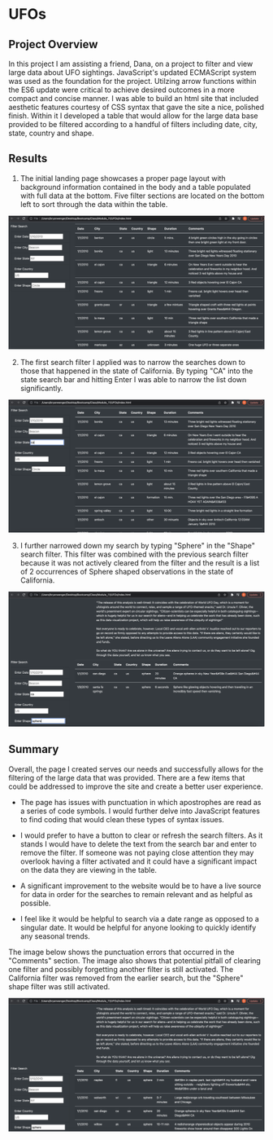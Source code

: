 # UFOs

## Project Overview

In this project I am assisting a friend, Dana, on a project to filter and view large data about UFO sightings. JavaScript's updated ECMAScript system was used as the foundation for the project. Utilzing arrow functions within the ES6 update were critical to achieve desired outcomes in a more compact and concise manner. I was able to build an html site that included aesthetic features courtesy of CSS syntax that gave the site a nice, polished finish. Within it I developed a table that would allow for the large data base provided to be filtered according to a handful of filters including date, city, state, country and shape. 

## Results

1) The initial landing page showcases a proper page layout with background information contained in the body and a table populated with full data at the bottom. Five filter sections are located on the bottom left to sort through the data within the table. 

![alt text](https://github.com/bwengerDU/UFOs/blob/main/static/C/images/Search1.png)

2) The first search filter I applied was to narrow the searches down to those that happened in the state of California. By typing "CA" into the state search bar and hitting Enter I was able to narrow the list down significantly. 

![alt text](https://github.com/bwengerDU/UFOs/blob/main/static/C/images/Search2.png)

3) I further narrowed down my search by typing "Sphere" in the "Shape" search filter. This filter was combined with the previous search filter because it was not actively cleared from the filter and the result is a list of 2 occurrences of Sphere shaped observations in the state of California. 

![alt text](https://github.com/bwengerDU/UFOs/blob/main/static/C/images/Search3.png)



## Summary

Overall, the page I created serves our needs and successfully allows for the filtering of the large data that was provided. There are a few items that could be addressed to improve the site and create a better user experience. 

- The page has issues with punctuation in which apostrophes are read as a series of code symbols. I would further delve into JavaScript features to find coding that would clean these types of syntax issues. 

- I would prefer to have a button to clear or refresh the search filters. As it stands I would have to delete the text from the search bar and enter to remove the filter. If someone was not paying close attention they may overlook having a filter activated and it could have a significant impact on the data they are viewing in the table. 

- A significant improvement to the website would be to have a live source for data in order for the searches to remain relevant and as helpful as possible. 

- I feel like it would be helpful to search via a date range as opposed to a singular date. It would be helpful for anyone looking to quickly identify any seasonal trends. 

The image below shows the punctuation errors that occurred in the "Comments" section. The image also shows that potential pitfall of clearing one filter and possibly forgetting another filter is still activated. The California filter was removed from the earlier search, but the "Sphere" shape filter was still activated. 

![alt text](https://github.com/bwengerDU/UFOs/blob/main/static/C/images/Search4.png)

